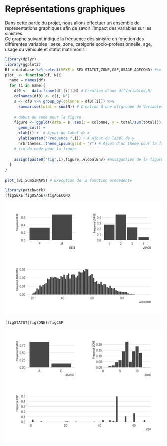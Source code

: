 # Représentations graphiques

Dans cette partie du projet, nous allons effectuer un ensemble de représentations graphiques afin de savoir l’impact des variables sur les sinistres.\
Ce graphe suivant indique la fréquence des sinistre en fonction des differentes variables : sexe, zone, catégorie socio-professionnelle, age, usage du véhicule et statut matrimonial.


```r
library(dplyr)
library(ggplot2)
B1 = database %>% select(SEXE = SEX,STATUT,ZONE,CSP,USAGE,AGECOND) #selection des variables.
plot_ <- function(df, N){
  name = names(df)
  for (i in name){
    df0 <-  data.frame(df[[i]],N) # Creation d'une df(Variables,N)
    colnames(df0) <- c(i,'N')
    s <- df0 %>% group_by(colonne = df0[[i]]) %>% 
      summarise(total = sum(N)) # Creation d'une df(groupe de Variables, Total)
    
    # debut du code pour la figure
    figure <- ggplot(data = s, aes(x = colonne, y = total/sum(total))) +
      geom_col() + 
      xlab(i) +  # Ajout du label de x
      ylab(paste0("Frequence ",i)) + # Ajout du label de y
      hrbrthemes::theme_ipsum(grid = "Y") # Ajout d'un theme pour la figure
    # fin du code pour la figure
    
    assign(paste0("fig",i),figure,.GlobalEnv) #assigantion de la figure i 
  }
}

plot_(B1,SumSINAPS) # Execution de la fonction precedente
```




```r
library(patchwork)
(figSEXE|figUSAGE)/figAGECOND
```

<img src="02-cross-refs_files/figure-html/unnamed-chunk-2-1.png" width="672" />

```r
(figSTATUT|figZONE)/figCSP
```

<img src="02-cross-refs_files/figure-html/unnamed-chunk-3-1.png" width="672" />


